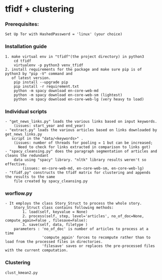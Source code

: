 # tfidf + clustering


### Prerequisites: 
	Set Up Tor with HashedPassword = 'linux' (your choice)
### Installation guide
	1. make virtual env in "tfidf"(the project directory) in python3 
		cd tfidf
		virtualenv -p python3 venv_tfidf
	2. install requirements for the package and make sure pip is of python3 by "pip -V" command and
	   of latest version.
		pip install --upgrade pip
		pip install -r requirement.txt
		python -m spacy download en-core-web-md
		python -m spacy download en-core-web-sm (lightest)
		python -m spacy download en-core-web-lg (very heavy to load)
		
### Individual scripts
	- "get_news_links.py" loads the various links based on input keywords.
		(issues: start_year and end_year)
	- "extract.py" loads the various articles based on links downloaded by get_news_links.py
	   script in the "data/<keywords>" .
	   	(issues: number of threads for pooling = 1 but can be increased;
		  Need to check for links extracted in comparison to links got)
	- "spacy_cleansing.py" does the paragraph segmentation of articles and cleans the redundant 
	    data using "spacy" library. "nltk" library results weren't so effective.
	    	(issues: en-core-web-md, en-core-web-sm, en-core-web-lg)
	- "tfidf.py" constructs the tfidf matrix for clustering and appends the results to the same 
	    file created by spacy_cleansing.py

### worflow.py 
	- It employs the class Story_Struct to process the whole story. 
		Story_Struct class contains following methods:
			1. load(self, keyvalue = None)
			2. process(self, step, level='articles', no_of_doc=None, compute_again=False , filesave=False):
			3. save(self, data, filetype )
		parameters : 'no_of_doc' is number of articles to process at a time
					 'compute_again' forces to recompute rather than to load from the processed files in directories.
					 'filesave' saves or replaces the pre-processed files with the current computation.  

### Clustering
	clust_kmean2.py

